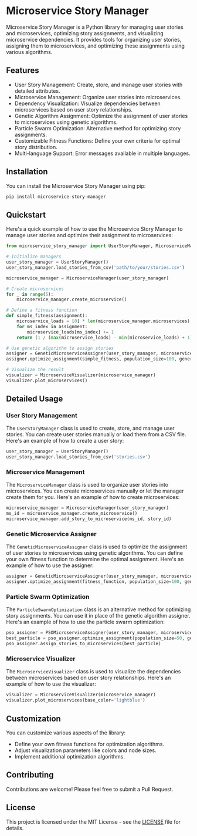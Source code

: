 # Microservice Story Manager

Microservice Story Manager is a Python library for managing user stories and microservices, optimizing story assignments, and visualizing microservice dependencies. It provides tools for organizing user stories, assigning them to microservices, and optimizing these assignments using various algorithms.

## Features

- User Story Management: Create, store, and manage user stories with detailed attributes.
- Microservice Management: Organize user stories into microservices.
- Dependency Visualization: Visualize dependencies between microservices based on user story relationships.
- Genetic Algorithm Assignment: Optimize the assignment of user stories to microservices using genetic algorithms.
- Particle Swarm Optimization: Alternative method for optimizing story assignments.
- Customizable Fitness Functions: Define your own criteria for optimal story distribution.
- Multi-language Support: Error messages available in multiple languages.

## Installation

You can install the Microservice Story Manager using pip:

```bash
pip install microservice-story-manager
```

## Quickstart

Here's a quick example of how to use the Microservice Story Manager to manage user stories and optimize their assignment to microservices:

```python
from microservice_story_manager import UserStoryManager, MicroserviceManager, MicroserviceVisualizer, GeneticMicroserviceAssigner

# Initialize managers
user_story_manager = UserStoryManager()
user_story_manager.load_stories_from_csv('path/to/your/stories.csv')

microservice_manager = MicroserviceManager(user_story_manager)

# Create microservices
for _ in range(5):
    microservice_manager.create_microservice()

# Define a fitness function
def simple_fitness(assignment):
    microservice_loads = [0] * len(microservice_manager.microservices)
    for ms_index in assignment:
        microservice_loads[ms_index] += 1
    return (1 / (max(microservice_loads) - min(microservice_loads) + 1),)

# Use genetic algorithm to assign stories
assigner = GeneticMicroserviceAssigner(user_story_manager, microservice_manager)
assigner.optimize_assignment(simple_fitness, population_size=100, generations=50)

# Visualize the result
visualizer = MicroserviceVisualizer(microservice_manager)
visualizer.plot_microservices()
```

## Detailed Usage

### User Story Management

The `UserStoryManager` class is used to create, store, and manage user stories. You can create user stories manually or load them from a CSV file. Here's an example of how to create a user story:

```python
user_story_manager = UserStoryManager()
user_story_manager.load_stories_from_csv('stories.csv')
```

### Microservice Management

The `MicroserviceManager` class is used to organize user stories into microservices. You can create microservices manually or let the manager create them for you. Here's an example of how to create microservices:

```python
microservice_manager = MicroserviceManager(user_story_manager)
ms_id = microservice_manager.create_microservice()
microservice_manager.add_story_to_microservice(ms_id, story_id)
```

### Genetic Microservice Assigner

The `GeneticMicroserviceAssigner` class is used to optimize the assignment of user stories to microservices using genetic algorithms. You can define your own fitness function to determine the optimal assignment. Here's an example of how to use the assigner:

```python
assigner = GeneticMicroserviceAssigner(user_story_manager, microservice_manager)
assigner.optimize_assignment(fitness_function, population_size=100, generations=50)
```

### Particle Swarm Optimization

The `ParticleSwarmOptimization` class is an alternative method for optimizing story assignments. You can use it in place of the genetic algorithm assigner. Here's an example of how to use the particle swarm optimization:

```python
pso_assigner = PSOMicroserviceAssigner(user_story_manager, microservice_manager)
best_particle = pso_assigner.optimize_assignment(population_size=50, generations=100)
pso_assigner.assign_stories_to_microservices(best_particle)
```

### Microservice Visualizer

The `MicroserviceVisualizer` class is used to visualize the dependencies between microservices based on user story relationships. Here's an example of how to use the visualizer:

```python
visualizer = MicroserviceVisualizer(microservice_manager)
visualizer.plot_microservices(base_color='lightblue')
```

## Customization

You can customize various aspects of the library:

* Define your own fitness functions for optimization algorithms.
* Adjust visualization parameters like colors and node sizes.
* Implement additional optimization algorithms.

## Contributing

Contributions are welcome! Please feel free to submit a Pull Request.

## License

This project is licensed under the MIT License - see the [LICENSE](LICENSE) file for details.






